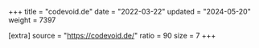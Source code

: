 +++
title = "codevoid.de"
date = "2022-03-22"
updated = "2024-05-20"
weight = 7397

[extra]
source = "https://codevoid.de/"
ratio = 90
size = 7
+++
